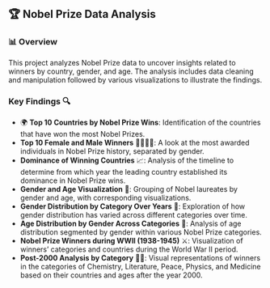 ## 🏆 Nobel Prize Data Analysis 

### 📊 Overview

This project analyzes Nobel Prize data to uncover insights related to winners by country, gender, and age. The analysis includes data cleaning and manipulation followed by various visualizations to illustrate the findings.

### Key Findings 🔍

- 🌍 **Top 10 Countries by Nobel Prize Wins**: Identification of the countries that have won the most Nobel Prizes.
- **Top 10 Female and Male Winners** 👩‍🔬👨‍🔬: A look at the most awarded individuals in Nobel Prize history, separated by gender.
- **Dominance of Winning Countries** 📈: Analysis of the timeline to determine from which year the leading country established its dominance in Nobel Prize wins.
- **Gender and Age Visualization** 📅: Grouping of Nobel laureates by gender and age, with corresponding visualizations.
- **Gender Distribution by Category Over Years** 📆: Exploration of how gender distribution has varied across different categories over time.
- **Age Distribution by Gender Across Categories** 🎂: Analysis of age distribution segmented by gender within various Nobel Prize categories.
- **Nobel Prize Winners during WWII (1938-1945)** ⚔️: Visualization of winners’ categories and countries during the World War II period.
- **Post-2000 Analysis by Category** 🔬📖: Visual representations of winners in the categories of Chemistry, Literature, Peace, Physics, and Medicine based on their countries and ages after the year 2000.
